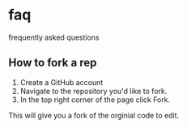 # faq
frequently asked questions
## How to fork a rep

1. Create a GitHub account
2. Navigate to the repository you'd like to fork.
3. In the top right corner of the page click Fork.

This will give you a fork of the orginial code to edit.
